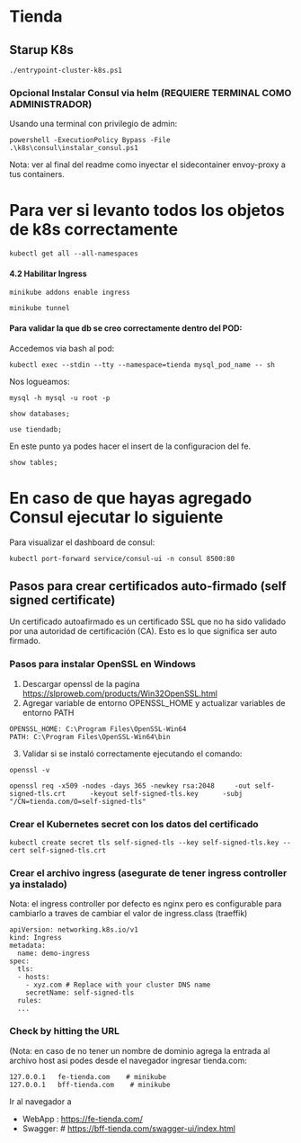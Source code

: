 # Tienda

## Starup K8s
```
./entrypoint-cluster-k8s.ps1
```

### Opcional Instalar Consul via helm (REQUIERE TERMINAL COMO ADMINISTRADOR)
Usando una terminal con privilegio de admin:
```
powershell -ExecutionPolicy Bypass -File .\k8s\consul\instalar_consul.ps1
```
Nota: ver al final del readme como inyectar el sidecontainer envoy-proxy a tus containers.

# Para ver si levanto todos los objetos de k8s correctamente
``` 
kubectl get all --all-namespaces
``` 

#### 4.2 Habilitar Ingress
``` 
minikube addons enable ingress
``` 
```
minikube tunnel
```

#### Para validar la que db se creo correctamente dentro del POD:
Accedemos via bash al pod:
```  
kubectl exec --stdin --tty --namespace=tienda mysql_pod_name -- sh 
```  
Nos logueamos:
```  
mysql -h mysql -u root -p
```
```  
show databases;  
```
```  
use tiendadb; 
```
En este punto ya podes hacer el insert de la configuracion del fe.
```  
show tables;
```

# En caso de que hayas agregado Consul ejecutar lo siguiente
Para visualizar el dashboard de consul:
``` 
kubectl port-forward service/consul-ui -n consul 8500:80
``` 

## Pasos para crear certificados auto-firmado (self signed certificate)
Un certificado autoafirmado es un certificado SSL que no ha sido validado por una autoridad de certificación (CA).
Esto es lo que significa ser auto firmado.

### Pasos para instalar OpenSSL en Windows
1. Descargar openssl de la pagina https://slproweb.com/products/Win32OpenSSL.html
2. Agregar variable de entorno OPENSSL_HOME y actualizar variables de entorno PATH
```
OPENSSL_HOME: C:\Program Files\OpenSSL-Win64
PATH: C:\Program Files\OpenSSL-Win64\bin
```
3. Validar si se instaló correctamente ejecutando el comando:
```
openssl -v
```

```
openssl req -x509 -nodes -days 365 -newkey rsa:2048     -out self-signed-tls.crt      -keyout self-signed-tls.key      -subj "/CN=tienda.com/O=self-signed-tls"
```

### Crear el Kubernetes secret con los datos del certificado

```
kubectl create secret tls self-signed-tls --key self-signed-tls.key --cert self-signed-tls.crt
```

### Crear el archivo ingress (asegurate de tener ingress controller ya instalado)
Nota: el ingress controller por defecto es nginx pero es configurable para cambiarlo a traves de cambiar el valor de ingress.class (traeffik)
```
apiVersion: networking.k8s.io/v1
kind: Ingress
metadata:
  name: demo-ingress
spec:
  tls:
  - hosts:
    - xyz.com # Replace with your cluster DNS name
    secretName: self-signed-tls
  rules:
  ...
```
### Check by hitting the URL
(Nota: en caso de no tener un nombre de dominio agrega la entrada al archivo host asi podes desde el navegador ingresar tienda.com: 	   
```
127.0.0.1   fe-tienda.com    # minikube
127.0.0.1   bff-tienda.com    # minikube
```

Ir al navegador a 
- WebApp : https://fe-tienda.com/
- Swagger: # https://bff-tienda.com/swagger-ui/index.html
